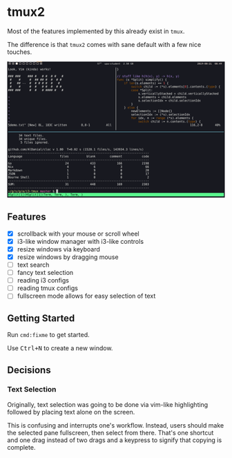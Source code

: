 # tmux2

Most of the features implemented by this already exist in `tmux`.

The difference is that `tmux2` comes with sane default with a few nice touches.

![Screenshot](./i3-tmux.png)

## Features
- [x] scrollback with your mouse or scroll wheel
- [x] i3-like window manager with i3-like controls
- [x] resize windows via keyboard
- [x] resize windows by dragging mouse
- [ ] text search
- [ ] fancy text selection
- [ ] reading i3 configs
- [ ] reading tmux configs
- [ ] fullscreen mode allows for easy selection of text

## Getting Started

Run `cmd:fixme` to get started.

Use <kbd>Ctrl+N</kbd> to create a new window.

## Decisions

### Text Selection
Originally, text selection was going to be done via vim-like highlighting followed by placing text alone on the screen.

This is confusing and interrupts one's workflow. Instead, users should make the selected pane fullscreen, then select from there. That's one shortcut and one drag instead of two drags and a keypress to signify that copying is complete.

